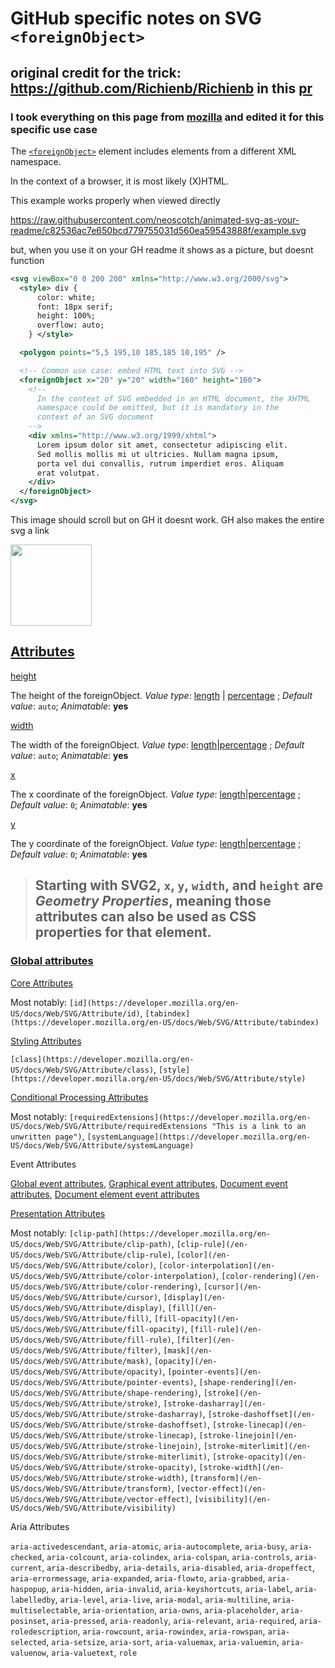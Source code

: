 # GitHub specific notes on SVG `<foreignObject>`

## original credit for the trick: https://github.com/Richienb/Richienb in this [pr](https://github.com/sindresorhus/sindresorhus/pull/9) 

### I took everything on this page from [mozilla](https://developer.mozilla.org/en-US/docs/Web/SVG/Element/foreignObject) and edited it for this specific use case


The  [`<foreignObject>`](https://raw.githubusercontent.com/neoscotch/animated-svg-as-your-readme/c82536ac7e650bcd779755031d560ea59543888f/example.svg) element includes elements from a different XML namespace. 

In the context of a browser, it is most likely (X)HTML.

This example works properly when viewed directly

https://raw.githubusercontent.com/neoscotch/animated-svg-as-your-readme/c82536ac7e650bcd779755031d560ea59543888f/example.svg

but, when you use it on your GH readme it shows as a picture, but doesnt function

```xml
<svg viewBox="0 0 200 200" xmlns="http://www.w3.org/2000/svg">
  <style> div {
      color: white;
      font: 18px serif;
      height: 100%;
      overflow: auto;
    } </style>

  <polygon points="5,5 195,10 185,185 10,195" />

  <!-- Common use case: embed HTML text into SVG -->
  <foreignObject x="20" y="20" width="160" height="160">
    <!--
      In the context of SVG embedded in an HTML document, the XHTML
      namespace could be omitted, but it is mandatory in the
      context of an SVG document
    -->
    <div xmlns="http://www.w3.org/1999/xhtml">
      Lorem ipsum dolor sit amet, consectetur adipiscing elit.
      Sed mollis mollis mi ut ultricies. Nullam magna ipsum,
      porta vel dui convallis, rutrum imperdiet eros. Aliquam
      erat volutpat.
    </div>
  </foreignObject>
</svg>
```
This image should scroll but on GH it doesnt work.
GH also makes the entire svg a link

<img src="https://github.com/neoscotch/animated-svg-as-your-readme/blob/main/example.svg" height="130px"></img>
  
  
[Attributes](#attributes "Permalink to Attributes")
---------------------------------------------------

[height](https://developer.mozilla.org/en-US/docs/Web/SVG/Attribute/height)

The height of the foreignObject. _Value type_: [length](https://developer.mozilla.org/en-US/docs/Web/SVG/Content_type#length) | [percentage](https://developer.mozilla.org/en-US/docs/Web/SVG/Content_type#percentage) ; _Default value_: `auto`; _Animatable_: **yes**

[width](https://developer.mozilla.org/en-US/docs/Web/SVG/Attribute/width)

The width of the foreignObject. _Value type_: [length](https://developer.mozilla.org/en-US/docs/Web/SVG/Content_type#length)|[percentage](https://developer.mozilla.org/en-US/docs/Web/SVG/Content_type#percentage) ; _Default value_: `auto`; _Animatable_: **yes**

[x](https://developer.mozilla.org/en-US/docs/Web/SVG/Attribute/x)

The x coordinate of the foreignObject. _Value type_: [length](https://developer.mozilla.org/en-US/docs/Web/SVG/Content_type#length)|[percentage](https://developer.mozilla.org/en-US/docs/Web/SVG/Content_type#percentage) ; _Default value_: `0`; _Animatable_: **yes**

[y](https://developer.mozilla.org/en-US/docs/Web/SVG/Attribute/y)

The y coordinate of the foreignObject. _Value type_: [length](https://developer.mozilla.org/en-US/docs/Web/SVG/Content_type#length)|[percentage](https://developer.mozilla.org/en-US/docs/Web/SVG/Content_type#percentage) ; _Default value_: `0`; _Animatable_: **yes**

>## Starting with SVG2, `x`, `y`, `width`, and `height` are _Geometry Properties_, meaning those attributes can also be used as CSS properties for that element.

### [Global attributes](#global_attributes "Permalink to Global attributes")

[Core Attributes](https://developer.mozilla.org/en-US/docs/Web/SVG/Attribute/Core)

Most notably: `[id](https://developer.mozilla.org/en-US/docs/Web/SVG/Attribute/id)`, `[tabindex](https://developer.mozilla.org/en-US/docs/Web/SVG/Attribute/tabindex)`

[Styling Attributes](https://developer.mozilla.org/en-US/docs/Web/SVG/Attribute/Styling)

`[class](https://developer.mozilla.org/en-US/docs/Web/SVG/Attribute/class)`, `[style](https://developer.mozilla.org/en-US/docs/Web/SVG/Attribute/style)`

[Conditional Processing Attributes](https://developer.mozilla.org/en-US/docs/Web/SVG/Attribute/Conditional_Processing)

Most notably: `[requiredExtensions](https://developer.mozilla.org/en-US/docs/Web/SVG/Attribute/requiredExtensions "This is a link to an unwritten page")`, `[systemLanguage](https://developer.mozilla.org/en-US/docs/Web/SVG/Attribute/systemLanguage)`

Event Attributes

[Global event attributes](https://developer.mozilla.org/en-US/docs/Web/SVG/Attribute/Events#global_event_attributes), [Graphical event attributes](https://developer.mozilla.org/en-US/docs/Web/SVG/Attribute/Events#graphical_event_attributes), [Document event attributes](https://developer.mozilla.org/en-US/docs/Web/SVG/Attribute/Events#document_event_attributes), [Document element event attributes](https://developer.mozilla.org/en-US/docs/Web/SVG/Attribute/Events#document_element_event_attributes)

[Presentation Attributes](https://developer.mozilla.org/en-US/docs/Web/SVG/Attribute/Presentation)

Most notably: `[clip-path](https://developer.mozilla.org/en-US/docs/Web/SVG/Attribute/clip-path)`, `[clip-rule](/en-US/docs/Web/SVG/Attribute/clip-rule)`, `[color](/en-US/docs/Web/SVG/Attribute/color)`, `[color-interpolation](/en-US/docs/Web/SVG/Attribute/color-interpolation)`, `[color-rendering](/en-US/docs/Web/SVG/Attribute/color-rendering)`, `[cursor](/en-US/docs/Web/SVG/Attribute/cursor)`, `[display](/en-US/docs/Web/SVG/Attribute/display)`, `[fill](/en-US/docs/Web/SVG/Attribute/fill)`, `[fill-opacity](/en-US/docs/Web/SVG/Attribute/fill-opacity)`, `[fill-rule](/en-US/docs/Web/SVG/Attribute/fill-rule)`, `[filter](/en-US/docs/Web/SVG/Attribute/filter)`, `[mask](/en-US/docs/Web/SVG/Attribute/mask)`, `[opacity](/en-US/docs/Web/SVG/Attribute/opacity)`, `[pointer-events](/en-US/docs/Web/SVG/Attribute/pointer-events)`, `[shape-rendering](/en-US/docs/Web/SVG/Attribute/shape-rendering)`, `[stroke](/en-US/docs/Web/SVG/Attribute/stroke)`, `[stroke-dasharray](/en-US/docs/Web/SVG/Attribute/stroke-dasharray)`, `[stroke-dashoffset](/en-US/docs/Web/SVG/Attribute/stroke-dashoffset)`, `[stroke-linecap](/en-US/docs/Web/SVG/Attribute/stroke-linecap)`, `[stroke-linejoin](/en-US/docs/Web/SVG/Attribute/stroke-linejoin)`, `[stroke-miterlimit](/en-US/docs/Web/SVG/Attribute/stroke-miterlimit)`, `[stroke-opacity](/en-US/docs/Web/SVG/Attribute/stroke-opacity)`, `[stroke-width](/en-US/docs/Web/SVG/Attribute/stroke-width)`, `[transform](/en-US/docs/Web/SVG/Attribute/transform)`, `[vector-effect](/en-US/docs/Web/SVG/Attribute/vector-effect)`, `[visibility](/en-US/docs/Web/SVG/Attribute/visibility)`

Aria Attributes

`aria-activedescendant`, `aria-atomic`, `aria-autocomplete`, `aria-busy`, `aria-checked`, `aria-colcount`, `aria-colindex`, `aria-colspan`, `aria-controls`, `aria-current`, `aria-describedby`, `aria-details`, `aria-disabled`, `aria-dropeffect`, `aria-errormessage`, `aria-expanded`, `aria-flowto`, `aria-grabbed`, `aria-haspopup`, `aria-hidden`, `aria-invalid`, `aria-keyshortcuts`, `aria-label`, `aria-labelledby`, `aria-level`, `aria-live`, `aria-modal`, `aria-multiline`, `aria-multiselectable`, `aria-orientation`, `aria-owns`, `aria-placeholder`, `aria-posinset`, `aria-pressed`, `aria-readonly`, `aria-relevant`, `aria-required`, `aria-roledescription`, `aria-rowcount`, `aria-rowindex`, `aria-rowspan`, `aria-selected`, `aria-setsize`, `aria-sort`, `aria-valuemax`, `aria-valuemin`, `aria-valuenow`, `aria-valuetext`, `role`
